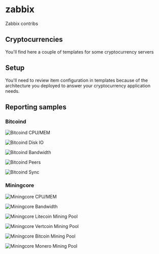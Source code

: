 # zabbix

Zabbix contribs

## Cryptocurrencies

You'll find here a couple of templates for some cryptocurrency servers

## Setup

You'll need to review item configuration in templates because of the
architecture you deployed to answer your cryptocurrency application
needs.

## Reporting samples

### Bitcoind

![Bitcoind CPU/MEM](https://github.com/ffrouin/zabbix/tree/master/templates/cryptocurrencies/samples/bitcoind_cpumem.png)

![Bitcoind Disk IO](https://github.com/ffrouin/zabbix/tree/master/templates/cryptocurrencies/samples/bitcoind_diskio.png)

![Bitcoind Bandwidth](https://github.com/ffrouin/zabbix/tree/master/templates/cryptocurrencies/samples/bitcoind_bandwidth.png)

![Bitcoind Peers](https://github.com/ffrouin/zabbix/tree/master/templates/cryptocurrencies/samples/bitcoind_peers.png)

![Bitcoind Sync](https://github.com/ffrouin/zabbix/tree/master/templates/cryptocurrencies/samples/bitcoind_sync.png)

### Miningcore

![Miningcore CPU/MEM](https://github.com/ffrouin/zabbix/tree/master/templates/cryptocurrencies/samples/miningcore_cpumem.png)

![Miningcore Bandwidth](https://github.com/ffrouin/zabbix/tree/master/templates/cryptocurrencies/samples/miningcore_bandwidth.png)

![Miningcore Litecoin Mining Pool](https://github.com/ffrouin/zabbix/tree/master/templates/cryptocurrencies/samples/miningcore_litecoin_pool.png)

![Miningcore Vertcoin Mining Pool](https://github.com/ffrouin/zabbix/tree/master/templates/cryptocurrencies/samples/miningcore_vertcoin_pool.png)

![Miningcore Bitcoin Mining Pool](https://github.com/ffrouin/zabbix/tree/master/templates/cryptocurrencies/samples/miningcore_bitcoin_pool.png)

![Miningcore Monero Mining Pool](https://github.com/ffrouin/zabbix/tree/master/templates/cryptocurrencies/samples/miningcore_monero_pool.png)
